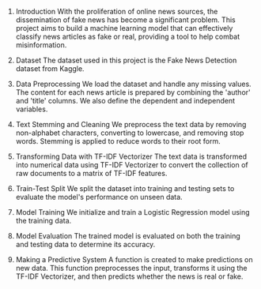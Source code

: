 1. Introduction
With the proliferation of online news sources, the dissemination of fake news has become a significant problem. This project aims to build a machine learning model that can effectively classify news articles as fake or real, providing a tool to help combat misinformation.

2. Dataset
The dataset used in this project is the Fake News Detection dataset from Kaggle.

 3. Data Preprocessing
We load the dataset and handle any missing values. The content for each news article is prepared by combining the 'author' and 'title' columns. We also define the dependent and independent variables.

4. Text Stemming and Cleaning
We preprocess the text data by removing non-alphabet characters, converting to lowercase, and removing stop words. Stemming is applied to reduce words to their root form.

5. Transforming Data with TF-IDF Vectorizer
The text data is transformed into numerical data using TF-IDF Vectorizer to convert the collection of raw documents to a matrix of TF-IDF features.

6. Train-Test Split
We split the dataset into training and testing sets to evaluate the model's performance on unseen data.

7. Model Training
We initialize and train a Logistic Regression model using the training data.

8. Model Evaluation
The trained model is evaluated on both the training and testing data to determine its accuracy.

9. Making a Predictive System
A function is created to make predictions on new data. This function preprocesses the input, transforms it using the TF-IDF Vectorizer, and then predicts whether the news is real or fake.
        

